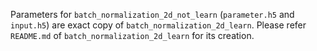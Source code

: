 Parameters for `batch_normalization_2d_not_learn` (`parameter.h5` and `input.h5`) are exact copy of `batch_normalization_2d_learn`. Please refer `README.md` of `batch_normalization_2d_learn` for its creation.
